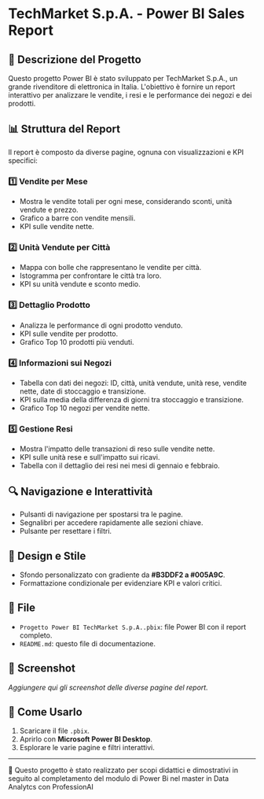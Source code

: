 
# TechMarket S.p.A. - Power BI Sales Report

## 📌 Descrizione del Progetto
Questo progetto Power BI è stato sviluppato per TechMarket S.p.A., un grande rivenditore di elettronica in Italia. L'obiettivo è fornire un report interattivo per analizzare le vendite, i resi e le performance dei negozi e dei prodotti.

## 📊 Struttura del Report
Il report è composto da diverse pagine, ognuna con visualizzazioni e KPI specifici:

### 1️⃣ **Vendite per Mese**
- Mostra le vendite totali per ogni mese, considerando sconti, unità vendute e prezzo.
- Grafico a barre con vendite mensili.
- KPI sulle vendite nette.

### 2️⃣ **Unità Vendute per Città**
- Mappa con bolle che rappresentano le vendite per città.
- Istogramma per confrontare le città tra loro.
- KPI su unità vendute e sconto medio.

### 3️⃣ **Dettaglio Prodotto**
- Analizza le performance di ogni prodotto venduto.
- KPI sulle vendite per prodotto.
- Grafico Top 10 prodotti più venduti.

### 4️⃣ **Informazioni sui Negozi**
- Tabella con dati dei negozi: ID, città, unità vendute, unità rese, vendite nette, date di stoccaggio e transizione.
- KPI sulla media della differenza di giorni tra stoccaggio e transizione.
- Grafico Top 10 negozi per vendite nette.

### 5️⃣ **Gestione Resi**
- Mostra l'impatto delle transazioni di reso sulle vendite nette.
- KPI sulle unità rese e sull'impatto sui ricavi.
- Tabella con il dettaglio dei resi nei mesi di gennaio e febbraio.

## 🔍 Navigazione e Interattività
- Pulsanti di navigazione per spostarsi tra le pagine.
- Segnalibri per accedere rapidamente alle sezioni chiave.
- Pulsante per resettare i filtri.

## 🎨 Design e Stile
- Sfondo personalizzato con gradiente da **#B3DDF2 a #005A9C**.
- Formattazione condizionale per evidenziare KPI e valori critici.

## 📂 File
- `Progetto Power BI TechMarket S.p.A..pbix`: file Power BI con il report completo.
- `README.md`: questo file di documentazione.

## 📸 Screenshot
_Aggiungere qui gli screenshot delle diverse pagine del report._

## 🚀 Come Usarlo
1. Scaricare il file `.pbix`.
2. Aprirlo con **Microsoft Power BI Desktop**.
3. Esplorare le varie pagine e filtri interattivi.

---
📌 Questo progetto è stato realizzato per scopi didattici e dimostrativi in seguito al completamento del modulo di Power Bi nel master in Data Analytcs con ProfessionAI

